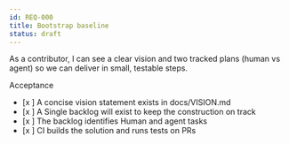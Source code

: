```yaml
---
id: REQ-000
title: Bootstrap baseline
status: draft
---
```

As a contributor, I can see a clear vision and two tracked plans (human vs agent) so we can deliver in small, testable steps.

Acceptance
- [x ] A concise vision statement exists in docs/VISION.md
- [x ] A Single backlog will exist to keep the construction on track 
- [x ] The backlog identifies Human and agent tasks
- [x ] CI builds the solution and runs tests on PRs
